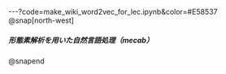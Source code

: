 ---?code=make_wiki_word2vec_for_lec.ipynb&color=#E58537
@snap[north-west]
##### **形態素解析を用いた自然言語処理（mecab）**
@snapend

